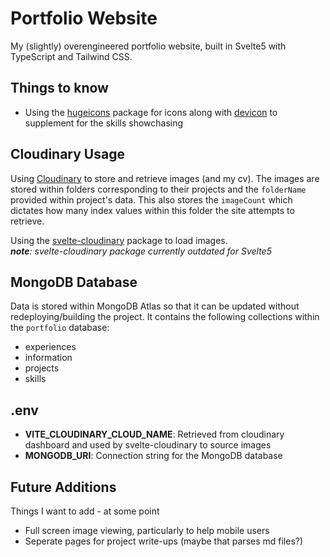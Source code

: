 # Portfolio Website

My (slightly) overengineered portfolio website, built in Svelte5 with TypeScript and Tailwind CSS.

## Things to know

- Using the [hugeicons](https://hugeicons.com/) package for icons along with [devicon](https://devicon.dev/) to supplement for the skills showchasing

## Cloudinary Usage

Using [Cloudinary](https://cloudinary.com/) to store and retrieve images (and my cv). The images are stored within folders corresponding to their projects and the `folderName` provided within project's data. This also stores the `imageCount` which dictates how many index values within this folder the site attempts to retrieve.

Using the [svelte-cloudinary](https://svelte.cloudinary.dev/) package to load images.  
_**note**: svelte-cloudinary package currently outdated for Svelte5_

## MongoDB Database

Data is stored within MongoDB Atlas so that it can be updated without redeploying/building the project. It contains the following collections within the `portfolio` database:

- experiences
- information
- projects
- skills

## .env

- **VITE_CLOUDINARY_CLOUD_NAME**: Retrieved from cloudinary dashboard and used by svelte-cloudinary to source images
- **MONGODB_URI**: Connection string for the MongoDB database

## Future Additions

Things I want to add - at some point

- Full screen image viewing, particularly to help mobile users
- Seperate pages for project write-ups (maybe that parses md files?)
